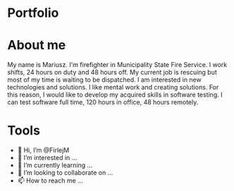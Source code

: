 # Portfolio 

# About me
My name is Mariusz. I'm firefighter in Municipality State Fire Service. I work shifts, 24 hours on duty and 48 hours off. My current job is rescuing but most of my time is waiting to be dispatched. I am interested in new technologies and solutions. I like mental work and creating solutions. For this reason, I would like to develop my acquired skills in software testing. I can test software full time, 120 hours in office, 48 hours remotely.

# Tools
- 👋 Hi, I’m @FirlejM
- 👀 I’m interested in ...
- 🌱 I’m currently learning ...
- 💞️ I’m looking to collaborate on ...
- 📫 How to reach me ...

<!---
FirlejM/FirlejM is a ✨ special ✨ repository because its `README.md` (this file) appears on your GitHub profile.
You can click the Preview link to take a look at your changes.
--->
